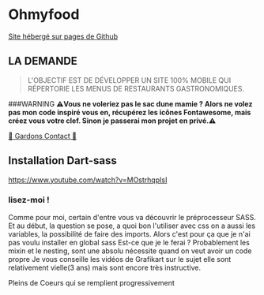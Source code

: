 # **Ohmyfood**

[Site hébergé sur pages de Github](https://j-patlmx.github.io/p3/ "Site hébergé sur pages de Github")

## LA DEMANDE

> L'OBJECTIF EST DE DÉVELOPPER UN SITE 100% MOBILE QUI RÉPERTORIE LES MENUS DE RESTAURANTS GASTRONOMIQUES.

###WARNING
**⚠️Vous ne voleriez pas le sac dune mamie ? Alors ne volez pas mon code inspiré vous en, récupérez les icônes Fontawesome, mais créez vous votre clef.
Sinon je passerai mon projet en privé.⚠️**

[🎫 Gardons Contact 🎫](https://j-patlmx.github.io/businessCard-main/ "🎫 Gardons Contact 🎫")

## Installation Dart-sass

https://www.youtube.com/watch?v=MOstrhqpIsI

### lisez-moi !

Comme pour moi, certain d'entre vous va découvrir le préprocesseur SASS.
Et au début, la question se pose, a quoi bon l'utiliser avec css on a aussi les variables, la possibilité de faire des imports.
Alors c'est pour ça que je n'ai pas voulu installer en global sass
Est-ce que je le ferai ? Probablement les mixin et le nesting, sont une absolu nécessite quand on veut avoir un code propre
Je vous conseille les vidéos de Grafikart sur le sujet elle sont relativement vielle(3 ans) mais sont encore très instructive.

Pleins de Coeurs qui se remplient progressivement
